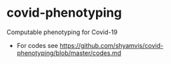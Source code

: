 # covid-phenotyping
Computable phenotyping for Covid-19
* For codes see https://github.com/shyamvis/covid-phenotyping/blob/master/codes.md
